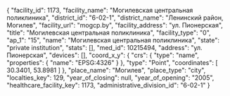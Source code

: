 {
    "facility_id": 1173,
    "facility_name": "Могилевская центральная поликлиника",
    "district_id": "6-02-1",
    "district_name": "Ленинский район, Могилев",
    "facility_url": "mogcp.by",
    "facility_address": "ул. Пионерская",
    "title": "Могилевская центральная поликлиника",
    "facility_type": "0",
    "ap_1": "15",
    "name": "Могилевская центральная поликлиника",
    "state": "private institution",
    "stats": [],
    "med_id": 10215494,
    "address": "ул. Пионерская",
    "devices": [],
    "coord_x_y": {
        "crs": {
            "type": "name",
            "properties": {
                "name": "EPSG:4326"
            }
        },
        "type": "Point",
        "coordinates": [
            30.3401,
            53.8981
        ]
    },
    "place_name": "Могилев",
    "place_type": "city",
    "localties_key": 129,
    "year_of_closing": null,
    "year_of_opening": "2005",
    "healthcare_facility_key": 1173,
    "administrative_division_id": "6-02-1"
}